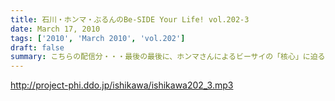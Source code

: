 ```yaml
---
title: 石川・ホンマ・ぶるんのBe-SIDE Your Life! vol.202-3
date: March 17, 2010
tags: ['2010', 'March 2010', 'vol.202']
draft: false
summary: こちらの配信分・・・最後の最後に、ホンマさんによるビーサイの「核心」に迫る一言があります！最後まで止めないでいっちゃってください～～。NAMAE
---
```


http://project-phi.ddo.jp/ishikawa/ishikawa202_3.mp3